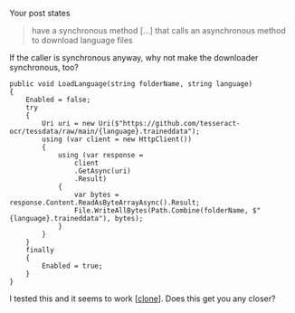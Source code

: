 Your post states
>have a synchronous method [...] that calls an asynchronous method to download language files

If the caller is synchronous anyway, why not make the downloader synchronous, too?

    public void LoadLanguage(string folderName, string language)
    {
        Enabled = false;
        try
        {            
            Uri uri = new Uri($"https://github.com/tesseract-ocr/tessdata/raw/main/{language}.traineddata");
            using (var client = new HttpClient())
            {
                using (var response =
                    client
                    .GetAsync(uri)
                    .Result)
                {
                    var bytes = response.Content.ReadAsByteArrayAsync().Result;
                    File.WriteAllBytes(Path.Combine(folderName, $"{language}.traineddata"), bytes);
                }
            }
        }
        finally
        {
            Enabled = true;
        }
    }

I tested this and it seems to work [[clone](https://github.com/IVSoftware/tesseract-ocr-load-language-4-8.git)]. Does this get you any closer?